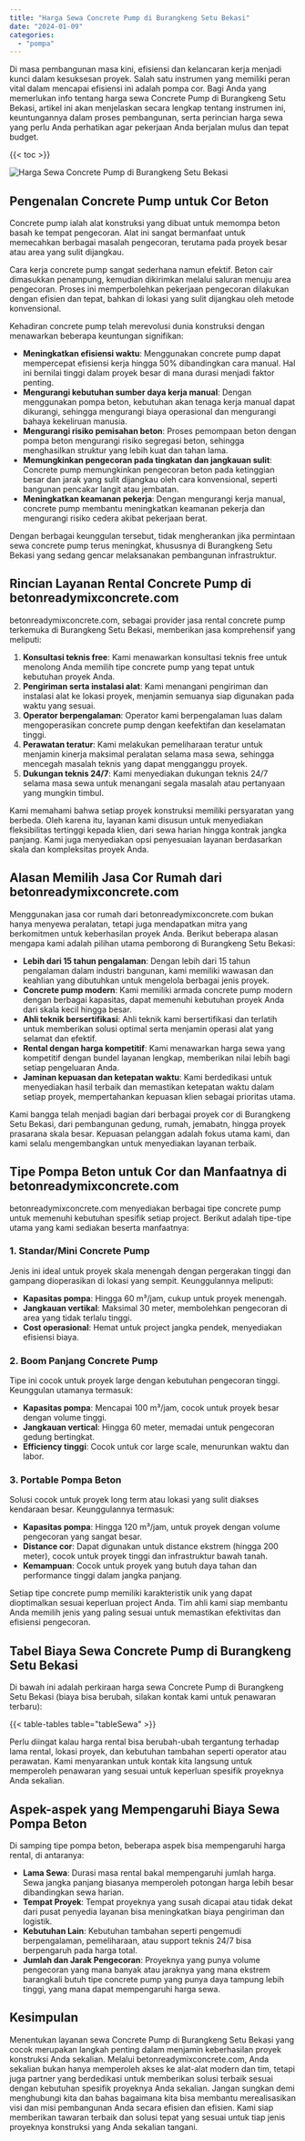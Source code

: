 ```yaml
---
title: "Harga Sewa Concrete Pump di Burangkeng Setu Bekasi"
date: "2024-01-09"
categories: 
  - "pompa"
---
```


Di masa pembangunan masa kini, efisiensi dan kelancaran kerja menjadi kunci dalam kesuksesan proyek. Salah satu instrumen yang memiliki peran vital dalam mencapai efisiensi ini adalah pompa cor. Bagi Anda yang memerlukan info tentang harga sewa Concrete Pump di Burangkeng Setu Bekasi, artikel ini akan menjelaskan secara lengkap tentang instrumen ini, keuntungannya dalam proses pembangunan, serta perincian harga sewa yang perlu Anda perhatikan agar pekerjaan Anda berjalan mulus dan tepat budget.

{{< toc >}}

![Harga Sewa Concrete Pump di Burangkeng Setu Bekasi](https://betoncor8.github.io/pump/concrete-pump%20(4).png)

## Pengenalan Concrete Pump untuk Cor Beton

Concrete pump ialah alat konstruksi yang dibuat untuk memompa beton basah ke tempat pengecoran. Alat ini sangat bermanfaat untuk memecahkan berbagai masalah pengecoran, terutama pada proyek besar atau area yang sulit dijangkau.

Cara kerja concrete pump sangat sederhana namun efektif. Beton cair dimasukkan penampung, kemudian dikirimkan melalui saluran menuju area pengecoran. Proses ini memperbolehkan pekerjaan pengecoran dilakukan dengan efisien dan tepat, bahkan di lokasi yang sulit dijangkau oleh metode konvensional.

Kehadiran concrete pump telah merevolusi dunia konstruksi dengan menawarkan beberapa keuntungan signifikan:

- **Meningkatkan efisiensi waktu**: Menggunakan concrete pump dapat mempercepat efisiensi kerja hingga 50% dibandingkan cara manual. Hal ini bernilai tinggi dalam proyek besar di mana durasi menjadi faktor penting.
- **Mengurangi kebutuhan sumber daya kerja manual**: Dengan menggunakan pompa beton, kebutuhan akan tenaga kerja manual dapat dikurangi, sehingga mengurangi biaya operasional dan mengurangi bahaya kekeliruan manusia.
- **Mengurangi risiko pemisahan beton**: Proses pemompaan beton dengan pompa beton mengurangi risiko segregasi beton, sehingga menghasilkan struktur yang lebih kuat dan tahan lama.
- **Memungkinkan pengecoran pada tingkatan dan jangkauan sulit**: Concrete pump memungkinkan pengecoran beton pada ketinggian besar dan jarak yang sulit dijangkau oleh cara konvensional, seperti bangunan pencakar langit atau jembatan.
- **Meningkatkan keamanan pekerja**: Dengan mengurangi kerja manual, concrete pump membantu meningkatkan keamanan pekerja dan mengurangi risiko cedera akibat pekerjaan berat.

Dengan berbagai keunggulan tersebut, tidak mengherankan jika permintaan sewa concrete pump terus meningkat, khususnya di Burangkeng Setu Bekasi yang sedang gencar melaksanakan pembangunan infrastruktur.

## Rincian Layanan Rental Concrete Pump di betonreadymixconcrete.com

betonreadymixconcrete.com, sebagai provider jasa rental concrete pump terkemuka di Burangkeng Setu Bekasi, memberikan jasa komprehensif yang meliputi:

1. **Konsultasi teknis free**: Kami menawarkan konsultasi teknis free untuk menolong Anda memilih tipe concrete pump yang tepat untuk kebutuhan proyek Anda.
2. **Pengiriman serta instalasi alat**: Kami menangani pengiriman dan instalasi alat ke lokasi proyek, menjamin semuanya siap digunakan pada waktu yang sesuai.
3. **Operator berpengalaman**: Operator kami berpengalaman luas dalam mengoperasikan concrete pump dengan keefektifan dan keselamatan tinggi.
4. **Perawatan teratur**: Kami melakukan pemeliharaan teratur untuk menjamin kinerja maksimal peralatan selama masa sewa, sehingga mencegah masalah teknis yang dapat mengganggu proyek.
5. **Dukungan teknis 24/7**: Kami menyediakan dukungan teknis 24/7 selama masa sewa untuk menangani segala masalah atau pertanyaan yang mungkin timbul.

Kami memahami bahwa setiap proyek konstruksi memiliki persyaratan yang berbeda. Oleh karena itu, layanan kami disusun untuk menyediakan fleksibilitas tertinggi kepada klien, dari sewa harian hingga kontrak jangka panjang. Kami juga menyediakan opsi penyesuaian layanan berdasarkan skala dan kompleksitas proyek Anda.

## Alasan Memilih Jasa Cor Rumah dari betonreadymixconcrete.com

Menggunakan jasa cor rumah dari betonreadymixconcrete.com bukan hanya menyewa peralatan, tetapi juga mendapatkan mitra yang berkomitmen untuk keberhasilan proyek Anda. Berikut beberapa alasan mengapa kami adalah pilihan utama pemborong di Burangkeng Setu Bekasi:

- **Lebih dari 15 tahun pengalaman**: Dengan lebih dari 15 tahun pengalaman dalam industri bangunan, kami memiliki wawasan dan keahlian yang dibutuhkan untuk mengelola berbagai jenis proyek.
- **Concrete pump modern**: Kami memiliki armada concrete pump modern dengan berbagai kapasitas, dapat memenuhi kebutuhan proyek Anda dari skala kecil hingga besar.
- **Ahli teknik bersertifikasi**: Ahli teknik kami bersertifikasi dan terlatih untuk memberikan solusi optimal serta menjamin operasi alat yang selamat dan efektif.
- **Rental dengan harga kompetitif**: Kami menawarkan harga sewa yang kompetitif dengan bundel layanan lengkap, memberikan nilai lebih bagi setiap pengeluaran Anda.
- **Jaminan kepuasan dan ketepatan waktu**: Kami berdedikasi untuk menyediakan hasil terbaik dan memastikan ketepatan waktu dalam setiap proyek, mempertahankan kepuasan klien sebagai prioritas utama.

Kami bangga telah menjadi bagian dari berbagai proyek cor di Burangkeng Setu Bekasi, dari pembangunan gedung, rumah, jemabatn, hingga proyek prasarana skala besar. Kepuasan pelanggan adalah fokus utama kami, dan kami selalu mengembangkan untuk menyediakan layanan terbaik.

## Tipe Pompa Beton untuk Cor dan Manfaatnya di betonreadymixconcrete.com

betonreadymixconcrete.com menyediakan berbagai tipe concrete pump untuk memenuhi kebutuhan spesifik setiap project. Berikut adalah tipe-tipe utama yang kami sediakan beserta manfaatnya:

### 1\. Standar/Mini Concrete Pump

Jenis ini ideal untuk proyek skala menengah dengan pergerakan tinggi dan gampang dioperasikan di lokasi yang sempit. Keunggulannya meliputi:

- **Kapasitas pompa**: Hingga 60 m³/jam, cukup untuk proyek menengah.
- **Jangkauan vertikal**: Maksimal 30 meter, membolehkan pengecoran di area yang tidak terlalu tinggi.
- **Cost operasional**: Hemat untuk project jangka pendek, menyediakan efisiensi biaya.

### 2\. Boom Panjang Concrete Pump

Tipe ini cocok untuk proyek large dengan kebutuhan pengecoran tinggi. Keunggulan utamanya termasuk:

- **Kapasitas pompa**: Mencapai 100 m³/jam, cocok untuk proyek besar dengan volume tinggi.
- **Jangkauan vertical**: Hingga 60 meter, memadai untuk pengecoran gedung bertingkat.
- **Efficiency tinggi**: Cocok untuk cor large scale, menurunkan waktu dan labor.

### 3\. Portable Pompa Beton

Solusi cocok untuk proyek long term atau lokasi yang sulit diakses kendaraan besar. Keunggulannya termasuk:

- **Kapasitas pompa**: Hingga 120 m³/jam, untuk proyek dengan volume pengecoran yang sangat besar.
- **Distance cor**: Dapat digunakan untuk distance ekstrem (hingga 200 meter), cocok untuk proyek tinggi dan infrastruktur bawah tanah.
- **Kemampuan**: Cocok untuk proyek yang butuh daya tahan dan performance tinggi dalam jangka panjang.

Setiap tipe concrete pump memiliki karakteristik unik yang dapat dioptimalkan sesuai keperluan project Anda. Tim ahli kami siap membantu Anda memilih jenis yang paling sesuai untuk memastikan efektivitas dan efisiensi pengecoran.

## Tabel Biaya Sewa Concrete Pump di Burangkeng Setu Bekasi

Di bawah ini adalah perkiraan harga sewa Concrete Pump di Burangkeng Setu Bekasi (biaya bisa berubah, silakan kontak kami untuk penawaran terbaru):

{{< table-tables table="tableSewa" >}}

Perlu diingat kalau harga rental bisa berubah-ubah tergantung terhadap lama rental, lokasi proyek, dan kebutuhan tambahan seperti operator atau perawatan. Kami menyarankan untuk kontak kita langsung untuk memperoleh penawaran yang sesuai untuk keperluan spesifik proyeknya Anda sekalian.

## Aspek-aspek yang Mempengaruhi Biaya Sewa Pompa Beton

Di samping tipe pompa beton, beberapa aspek bisa mempengaruhi harga rental, di antaranya:

- **Lama Sewa**: Durasi masa rental bakal mempengaruhi jumlah harga. Sewa jangka panjang biasanya memperoleh potongan harga lebih besar dibandingkan sewa harian.
- **Tempat Proyek**: Tempat proyeknya yang susah dicapai atau tidak dekat dari pusat penyedia layanan bisa meningkatkan biaya pengiriman dan logistik.
- **Kebutuhan Lain**: Kebutuhan tambahan seperti pengemudi berpengalaman, pemeliharaan, atau support teknis 24/7 bisa berpengaruh pada harga total.
- **Jumlah dan Jarak Pengecoran**: Proyeknya yang punya volume pengecoran yang mana banyak atau jaraknya yang mana ekstrem barangkali butuh tipe concrete pump yang punya daya tampung lebih tinggi, yang mana dapat mempengaruhi harga sewa.

## Kesimpulan

Menentukan layanan sewa Concrete Pump di Burangkeng Setu Bekasi yang cocok merupakan langkah penting dalam menjamin keberhasilan proyek konstruksi Anda sekalian. Melalui betonreadymixconcrete.com, Anda sekalian bukan hanya memperoleh akses ke alat-alat modern dan tim, tetapi juga partner yang berdedikasi untuk memberikan solusi terbaik sesuai dengan kebutuhan spesifik proyeknya Anda sekalian. Jangan sungkan demi menghubungi kita dan bahas bagaimana kita bisa membantu merealisasikan visi dan misi pembangunan Anda secara efisien dan efisien. Kami siap memberikan tawaran terbaik dan solusi tepat yang sesuai untuk tiap jenis proyeknya konstruksi yang Anda sekalian tangani.
